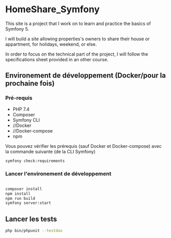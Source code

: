 # HomeShare_Symfony

This site is a project that I work on to learn and practice the basics of Symfony 5.

I will build a site allowing properties's owners to share their house or appartment, for holidays, weekend, or else.

In order to focus on the technical part of the project, I will follow the specifications sheet provided in an other course. 

## Environement de développement (Docker/pour la prochaine fois)

### Pré-requis

* PHP 7.4
* Composer
* Symfony CLI
* //Docker
* //Docker-compose
* npm
  
Vous pouvez vérifier les prérequis (sauf Docker et Docker-compose) avec la commande suivante (de la CLI Symfony)

```bash
symfony check:requirements
```
### Lancer l'environement de développement

```bash

composer install
npm install
npm run build
symfony server:start
```

## Lancer les tests

```bash
php bin/phpunit --testdox
```